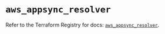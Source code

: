 # `aws_appsync_resolver`

Refer to the Terraform Registry for docs: [`aws_appsync_resolver`](https://registry.terraform.io/providers/hashicorp/aws/5.56.0/docs/resources/appsync_resolver).

